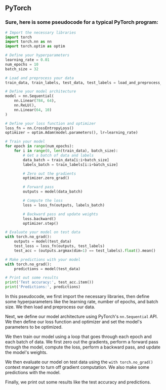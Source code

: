 ## PyTorch

<!--Can you write me pseudocode for a typical pytorch program?-->

### Sure, here is some pseudocode for a typical PyTorch program:

```py
# Import the necessary libraries
import torch
import torch.nn as nn
import torch.optim as optim

# Define your hyperparameters
learning_rate = 0.01
num_epochs = 10
batch_size = 32

# Load and preprocess your data
train_data, train_labels, test_data, test_labels = load_and_preprocess_data()

# Define your model architecture
model = nn.Sequential(
    nn.Linear(784, 64),
    nn.ReLU(),
    nn.Linear(64, 10)
)

# Define your loss function and optimizer
loss_fn = nn.CrossEntropyLoss()
optimizer = optim.Adam(model.parameters(), lr=learning_rate)

# Train your model
for epoch in range(num_epochs):
    for i in range(0, len(train_data), batch_size):
        # Get a batch of data and labels
        data_batch = train_data[i:i+batch_size]
        labels_batch = train_labels[i:i+batch_size]

        # Zero out the gradients
        optimizer.zero_grad()

        # Forward pass
        outputs = model(data_batch)

        # Compute the loss
        loss = loss_fn(outputs, labels_batch)

        # Backward pass and update weights
        loss.backward()
        optimizer.step()

# Evaluate your model on test data
with torch.no_grad():
    outputs = model(test_data)
    test_loss = loss_fn(outputs, test_labels)
    test_acc = (outputs.argmax(dim=1) == test_labels).float().mean()

# Make predictions with your model
with torch.no_grad():
    predictions = model(test_data)

# Print out some results
print('Test accuracy:', test_acc.item())
print('Predictions:', predictions)
```

In this pseudocode, we first import the necessary libraries, then define some hyperparameters like the learning rate, number of epochs, and batch size. We then load and preprocess our data.

Next, we define our model architecture using PyTorch's `nn.Sequential` API. We then define our loss function and optimizer and set the model's parameters to be optimized.

We then train our model using a loop that goes through each epoch and each batch of data. We first zero out the gradients, perform a forward pass through the model, compute the loss, perform a backward pass, and update the model's weights.

We then evaluate our model on test data using the `with torch.no_grad()` context manager to turn off gradient computation. We also make some predictions with the model.

Finally, we print out some results like the test accuracy and predictions.
